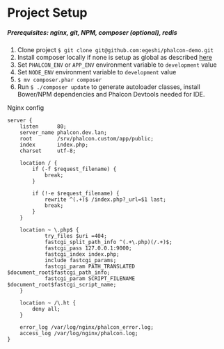 # Project Setup

##### Prerequisites: nginx, git, NPM, composer (optional), redis

1. Clone project `$ git clone git@github.com:egeshi/phalcon-demo.git`
2. Install composer locally if none is setup as global as described [here](https://getcomposer.org/download/)
3. Set `PHALCON_ENV` or `APP_ENV` environment variable to `development` value
3. Set `NODE_ENV` environment variable to `development` value
4. `$ mv composer.phar composer`
5. Run `$ ./composer update` to generate autoloader classes, install Bower/NPM dependencies and Phalcon Devtools needed for IDE.

Nginx config

```
server {
    listen      80;
    server_name phalcon.dev.lan;
    root        /srv/phalcon.custom/app/public;
    index       index.php;
    charset     utf-8;

    location / {
        if (-f $request_filename) {
            break;
        }

        if (!-e $request_filename) {
            rewrite ^(.+)$ /index.php?_url=$1 last;
            break;
        }
    }

    location ~ \.php$ {
            try_files $uri =404;
            fastcgi_split_path_info ^(.+\.php)(/.+)$;
            fastcgi_pass 127.0.0.1:9000;
            fastcgi_index index.php;
            include fastcgi_params;
            fastcgi_param PATH_TRANSLATED $document_root$fastcgi_path_info;
            fastcgi_param SCRIPT_FILENAME $document_root$fastcgi_script_name;
    }

    location ~ /\.ht {
        deny all;
    }

    error_log /var/log/nginx/phalcon_error.log;
    access_log /var/log/nginx/phalcon.log;
}
```

